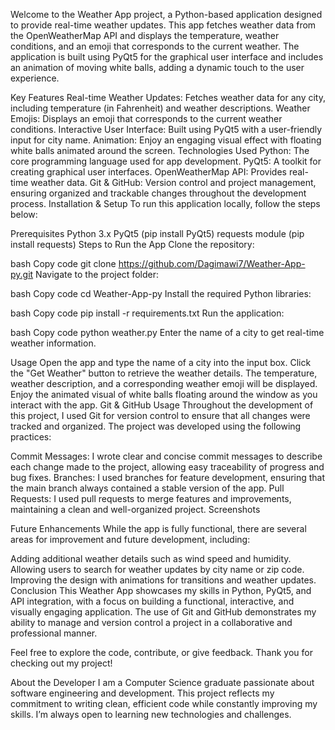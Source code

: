 Welcome to the Weather App project, a Python-based application designed to provide real-time weather updates. This app fetches weather data from the OpenWeatherMap API and displays the temperature, weather conditions, and an emoji that corresponds to the current weather. The application is built using PyQt5 for the graphical user interface and includes an animation of moving white balls, adding a dynamic touch to the user experience.

Key Features
Real-time Weather Updates: Fetches weather data for any city, including temperature (in Fahrenheit) and weather descriptions.
Weather Emojis: Displays an emoji that corresponds to the current weather conditions.
Interactive User Interface: Built using PyQt5 with a user-friendly input for city name.
Animation: Enjoy an engaging visual effect with floating white balls animated around the screen.
Technologies Used
Python: The core programming language used for app development.
PyQt5: A toolkit for creating graphical user interfaces.
OpenWeatherMap API: Provides real-time weather data.
Git & GitHub: Version control and project management, ensuring organized and trackable changes throughout the development process.
Installation & Setup
To run this application locally, follow the steps below:

Prerequisites
Python 3.x
PyQt5 (pip install PyQt5)
requests module (pip install requests)
Steps to Run the App
Clone the repository:

bash
Copy code
git clone https://github.com/Dagimawi7/Weather-App-py.git
Navigate to the project folder:

bash
Copy code
cd Weather-App-py
Install the required Python libraries:

bash
Copy code
pip install -r requirements.txt
Run the application:

bash
Copy code
python weather.py
Enter the name of a city to get real-time weather information.

Usage
Open the app and type the name of a city into the input box.
Click the "Get Weather" button to retrieve the weather details.
The temperature, weather description, and a corresponding weather emoji will be displayed.
Enjoy the animated visual of white balls floating around the window as you interact with the app.
Git & GitHub Usage
Throughout the development of this project, I used Git for version control to ensure that all changes were tracked and organized. The project was developed using the following practices:

Commit Messages: I wrote clear and concise commit messages to describe each change made to the project, allowing easy traceability of progress and bug fixes.
Branches: I used branches for feature development, ensuring that the main branch always contained a stable version of the app.
Pull Requests: I used pull requests to merge features and improvements, maintaining a clean and well-organized project.
Screenshots

Future Enhancements
While the app is fully functional, there are several areas for improvement and future development, including:

Adding additional weather details such as wind speed and humidity.
Allowing users to search for weather updates by city name or zip code.
Improving the design with animations for transitions and weather updates.
Conclusion
This Weather App showcases my skills in Python, PyQt5, and API integration, with a focus on building a functional, interactive, and visually engaging application. The use of Git and GitHub demonstrates my ability to manage and version control a project in a collaborative and professional manner.

Feel free to explore the code, contribute, or give feedback. Thank you for checking out my project!

About the Developer
I am a Computer Science graduate passionate about software engineering and development. This project reflects my commitment to writing clean, efficient code while constantly improving my skills. I’m always open to learning new technologies and challenges.

